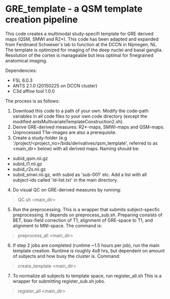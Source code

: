 # GRE_template - a QSM template creation pipeline

This code creates a multimodal study-specifi template for GRE derived maps (QSM, SMWI and R2*). This code has been adapted and expanded from Ferdinand Schweser's lab to function at the DCCN in Nijmegen, NL. The template is optimized for imaging of the deep nuclei and basal ganglia. Resolution of the cortex is manageable but less optimal for finegrained anatomical imaging.

Dependencies:
- FSL 6.0.3
- ANTS 2.1.0 (20150225 on DCCN cluster)
- C3d affine tool 1.0.0

The process is as follows:

1. Download this code to a path of your own. Modify the code-path variables in all code files to your own code directory (except the modified antsMultivariateTemplateConstruction2.sh).
2. Derive GRE-derived measures: R2*-maps, SMWI-maps and QSM-maps. Unprocessed T1w-images are also a prerequisite.
3. Create a study-folder (e.g '/project/<project_no>/bids/derivatives/qsm_template', referred to as <main_dir> below) with all derived maps. Naming should be:
- subid_qsm.nii.gz
- subid_t1.nii.gz
- subid_r2s.nii.gz
- subid_smwi.nii.gz, 
with subid as 'sub-001' etc. Add a list with all subject-ids called 'id-list.txt' in the main directory.

4. Do visual QC on GRE-derived measures by running: 
> QC.sh <main_dir> 
5. Run the preprocessing. This is a wrapper that submits subject-specfic preprocessing. It depends on preprocess_sub.sh. Preparing consists of BET, bias-field correction of T1, alignment of GRE-space to T1, and alignment to MNI-space. The command is:
> preprocess_all <main_dir> 
6. If step 2 jobs are completed (runtime ~1.5 hours per job), run the main template creation. Runtime is roughly 4x8 hrs, but dependent on amount of subjects and how busy the cluster is. Command:
> create_template <main_dir>
7. To normalize all subjects to template space, run register_all.sh This is a wrapper for submitting register_sub.sh jobs.
> register_all <main_dir>
